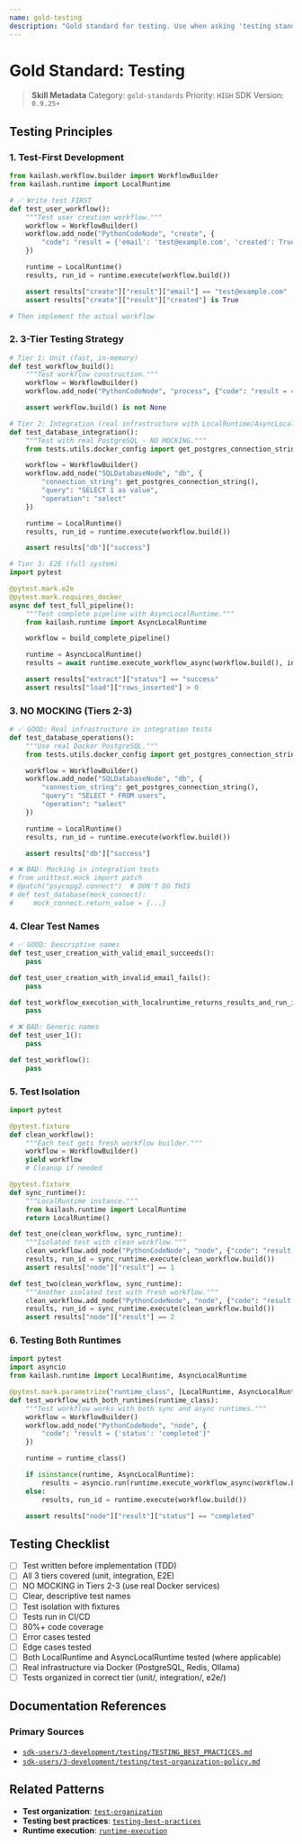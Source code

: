 ```yaml
---
name: gold-testing
description: "Gold standard for testing. Use when asking 'testing standard', 'testing best practices', or 'how to test'."
---
```


# Gold Standard: Testing

> **Skill Metadata**
> Category: `gold-standards`
> Priority: `HIGH`
> SDK Version: `0.9.25+`

## Testing Principles

### 1. Test-First Development
```python
from kailash.workflow.builder import WorkflowBuilder
from kailash.runtime import LocalRuntime

# ✅ Write test FIRST
def test_user_workflow():
    """Test user creation workflow."""
    workflow = WorkflowBuilder()
    workflow.add_node("PythonCodeNode", "create", {
        "code": "result = {'email': 'test@example.com', 'created': True}"
    })

    runtime = LocalRuntime()
    results, run_id = runtime.execute(workflow.build())

    assert results["create"]["result"]["email"] == "test@example.com"
    assert results["create"]["result"]["created"] is True

# Then implement the actual workflow
```

### 2. 3-Tier Testing Strategy

```python
# Tier 1: Unit (fast, in-memory)
def test_workflow_build():
    """Test workflow construction."""
    workflow = WorkflowBuilder()
    workflow.add_node("PythonCodeNode", "process", {"code": "result = 42"})

    assert workflow.build() is not None

# Tier 2: Integration (real infrastructure with LocalRuntime/AsyncLocalRuntime)
def test_database_integration():
    """Test with real PostgreSQL - NO MOCKING."""
    from tests.utils.docker_config import get_postgres_connection_string

    workflow = WorkflowBuilder()
    workflow.add_node("SQLDatabaseNode", "db", {
        "connection_string": get_postgres_connection_string(),
        "query": "SELECT 1 as value",
        "operation": "select"
    })

    runtime = LocalRuntime()
    results, run_id = runtime.execute(workflow.build())

    assert results["db"]["success"]

# Tier 3: E2E (full system)
import pytest

@pytest.mark.e2e
@pytest.mark.requires_docker
async def test_full_pipeline():
    """Test complete pipeline with AsyncLocalRuntime."""
    from kailash.runtime import AsyncLocalRuntime

    workflow = build_complete_pipeline()

    runtime = AsyncLocalRuntime()
    results = await runtime.execute_workflow_async(workflow.build(), inputs={})

    assert results["extract"]["status"] == "success"
    assert results["load"]["rows_inserted"] > 0
```

### 3. NO MOCKING (Tiers 2-3)

```python
# ✅ GOOD: Real infrastructure in integration tests
def test_database_operations():
    """Use real Docker PostgreSQL."""
    from tests.utils.docker_config import get_postgres_connection_string

    workflow = WorkflowBuilder()
    workflow.add_node("SQLDatabaseNode", "db", {
        "connection_string": get_postgres_connection_string(),
        "query": "SELECT * FROM users",
        "operation": "select"
    })

    runtime = LocalRuntime()
    results, run_id = runtime.execute(workflow.build())

    assert results["db"]["success"]

# ❌ BAD: Mocking in integration tests
# from unittest.mock import patch
# @patch("psycopg2.connect")  # DON'T DO THIS
# def test_database(mock_connect):
#     mock_connect.return_value = {...}
```

### 4. Clear Test Names

```python
# ✅ GOOD: Descriptive names
def test_user_creation_with_valid_email_succeeds():
    pass

def test_user_creation_with_invalid_email_fails():
    pass

def test_workflow_execution_with_localruntime_returns_results_and_run_id():
    pass

# ❌ BAD: Generic names
def test_user_1():
    pass

def test_workflow():
    pass
```

### 5. Test Isolation

```python
import pytest

@pytest.fixture
def clean_workflow():
    """Each test gets fresh workflow builder."""
    workflow = WorkflowBuilder()
    yield workflow
    # Cleanup if needed

@pytest.fixture
def sync_runtime():
    """LocalRuntime instance."""
    from kailash.runtime import LocalRuntime
    return LocalRuntime()

def test_one(clean_workflow, sync_runtime):
    """Isolated test with clean workflow."""
    clean_workflow.add_node("PythonCodeNode", "node", {"code": "result = 1"})
    results, run_id = sync_runtime.execute(clean_workflow.build())
    assert results["node"]["result"] == 1

def test_two(clean_workflow, sync_runtime):
    """Another isolated test with fresh workflow."""
    clean_workflow.add_node("PythonCodeNode", "node", {"code": "result = 2"})
    results, run_id = sync_runtime.execute(clean_workflow.build())
    assert results["node"]["result"] == 2
```

### 6. Testing Both Runtimes

```python
import pytest
import asyncio
from kailash.runtime import LocalRuntime, AsyncLocalRuntime

@pytest.mark.parametrize("runtime_class", [LocalRuntime, AsyncLocalRuntime])
def test_workflow_with_both_runtimes(runtime_class):
    """Test workflow works with both sync and async runtimes."""
    workflow = WorkflowBuilder()
    workflow.add_node("PythonCodeNode", "node", {
        "code": "result = {'status': 'completed'}"
    })

    runtime = runtime_class()

    if isinstance(runtime, AsyncLocalRuntime):
        results = asyncio.run(runtime.execute_workflow_async(workflow.build(), inputs={}))
    else:
        results, run_id = runtime.execute(workflow.build())

    assert results["node"]["result"]["status"] == "completed"
```

## Testing Checklist

- [ ] Test written before implementation (TDD)
- [ ] All 3 tiers covered (unit, integration, E2E)
- [ ] NO MOCKING in Tiers 2-3 (use real Docker services)
- [ ] Clear, descriptive test names
- [ ] Test isolation with fixtures
- [ ] Tests run in CI/CD
- [ ] 80%+ code coverage
- [ ] Error cases tested
- [ ] Edge cases tested
- [ ] Both LocalRuntime and AsyncLocalRuntime tested (where applicable)
- [ ] Real infrastructure via Docker (PostgreSQL, Redis, Ollama)
- [ ] Tests organized in correct tier (unit/, integration/, e2e/)

## Documentation References

### Primary Sources
- [`sdk-users/3-development/testing/TESTING_BEST_PRACTICES.md`](../../../sdk-users/3-development/testing/TESTING_BEST_PRACTICES.md)
- [`sdk-users/3-development/testing/test-organization-policy.md`](../../../sdk-users/3-development/testing/test-organization-policy.md)

## Related Patterns

- **Test organization**: [`test-organization`](../../07-development-guides/test-organization.md)
- **Testing best practices**: [`testing-best-practices`](../../07-development-guides/testing-best-practices.md)
- **Runtime execution**: [`runtime-execution`](../../01-core-sdk/runtime-execution.md)

<!-- Trigger Keywords: testing standard, testing best practices, how to test, testing gold standard, test guidelines -->
